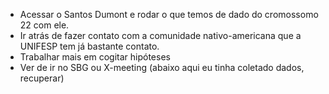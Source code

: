 - Acessar o Santos Dumont e rodar o que temos de dado do cromossomo 22 com ele.  
- Ir atrás de fazer contato com a comunidade nativo-americana que a UNIFESP tem já bastante contato.  
- Trabalhar mais em cogitar hipóteses
- Ver de ir no SBG ou X-meeting (abaixo aqui eu tinha coletado dados, recuperar)